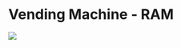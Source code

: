 # Vending Machine - RAM
[![](http://img.youtube.com/vi/OBG5ASwLinw/0.jpg)](http://www.youtube.com/watch?v=OBG5ASwLinw "Simulation")
